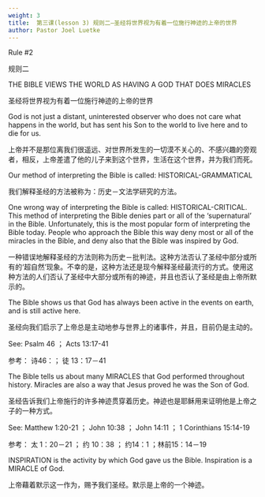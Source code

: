 ```yaml
---
weight: 3
title:  第三课(lesson 3) 规则二—圣经将世界视为有着一位施行神迹的上帝的世界
author: Pastor Joel Luetke
---
```

Rule #2

规则二

THE BIBLE VIEWS THE WORLD AS HAVING A GOD THAT DOES MIRACLES

圣经将世界视为有着一位施行神迹的上帝的世界

God is not just a distant, uninterested observer who does not care what happens in the world, but has sent his Son to the world to live here and to die for us.

上帝并不是那位离我们很遥远、对世界所发生的一切漠不关心的、不感兴趣的旁观者，相反，上帝差遣了他的儿子来到这个世界，生活在这个世界，并为我们而死。

Our method of interpreting the Bible is called: HISTORICAL-GRAMMATICAL

我们解释圣经的方法被称为：历史－文法学研究的方法。

One wrong way of interpreting the Bible is called: HISTORICAL-CRITICAL. This method of interpreting the Bible denies part or all of the ‘supernatural’ in the Bible. Unfortunately, this is the most popular form of interpreting the Bible today. People who approach the Bible this way deny most or all of the miracles in the Bible, and deny also that the Bible was inspired by God.

一种错误地解释圣经的方法则称为历史－批判法。这种方法否认了圣经中部分或所有的‘超自然’现象。不幸的是，这种方法还是现今解释圣经最流行的方式。使用这种方法的人们否认了圣经中大部分或所有的神迹，并且也否认了圣经是由上帝所默示的。

The Bible shows us that God has always been active in the events on earth, and is still active here.

圣经向我们启示了上帝总是主动地参与世界上的诸事件，并且，目前仍是主动的。

See: Psalm 46 ； Acts 13:17-41

参考： 诗46：； 徒 13：17－41

The Bible tells us about many MIRACLES that God performed throughout history. Miracles are also a way that Jesus proved he was the Son of God.

圣经告诉我们上帝施行的许多神迹贯穿着历史。神迹也是耶稣用来证明他是上帝之子的一种方式。

See: Matthew 1:20-21 ； John 10:38 ； John 14:11 ； 1 Corinthians 15:14-19

参考： 太 1：20－21 ； 约 10：38 ； 约14：1 ；林前15：14－19

INSPIRATION is the activity by which God gave us the Bible. Inspiration is a MIRACLE of God.

上帝藉着默示这一作为，赐予我们圣经。默示是上帝的一个神迹。